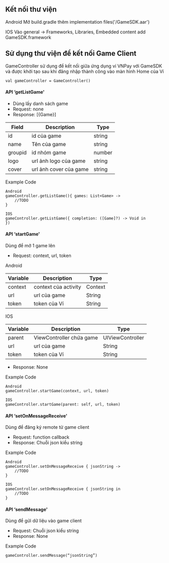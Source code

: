 ## Kết nối thư viện

Android 
Mở build.gradle thêm implementation files('<path>/GameSDK.aar')

IOS 
Vào general -> Frameworks, Libraries, Embedded content
add GameSDK.framework

## Sử dụng thư viện để kết nối Game Client

GameController sử dụng để kết nối giữa ứng dụng ví VNPay với GameSDK và được khởi tạo sau khi đăng nhập thành công vào màn hình Home của Ví

```
val gameController = GameController()
```

#### API ‘getListGame'
- Dùng lấy danh sách game
- Request: none
- Response:  [{Game}]


|Field|Description|Type
| ------ | ------ | ------ |
|id|id của game|string
|name|Tên của game|string
|groupid|id nhóm game|number
|logo|url ảnh logo của game|string
|cover|url ảnh cover của game|string

Example Code
```
Android 
gameController.getListGame(){ games: List<Game> ->
	//TODO
}
```
```
IOS
gameController.getListGame({ completion: ([Game]?) -> Void in 
})
```
#### API ‘startGame'
Dùng để mở 1 game lên

- Request: context, url, token

Android

|Variable|Description|Type
| ------ | ------ | ------ |
|context|context của activity|Context
|url|url của game|String
|token|token của Ví|String

IOS

|Variable|Description|Type
| ------ | ------ | ------ |
|parent|ViewController chứa game|UIViewController
|url|url của game|String
|token|token của Ví|String

- Response: None

Example Code
```
Android 
gameController.startGame(context, url, token)
```
```
IOS
gameController.startGame(parent: self, url, token)
```

#### API ‘setOnMessageReceive'

Dùng để đăng ký remote từ game client

- Request: function callback
- Response: Chuỗi json kiểu string

Example Code
```
Android 
gameController.setOnMessageReceive { jsonString ->
	//TODO
}
```
```
IOS
gameController.setOnMessageReceive { jsonString in
	//TODO
}
```

#### API ‘sendMessage'

Dùng để gửi dữ liệu vào game client

- Request: Chuỗi json kiểu string
- Response: None

Example Code
```
gameController.sendMessage(“jsonString”)
```
